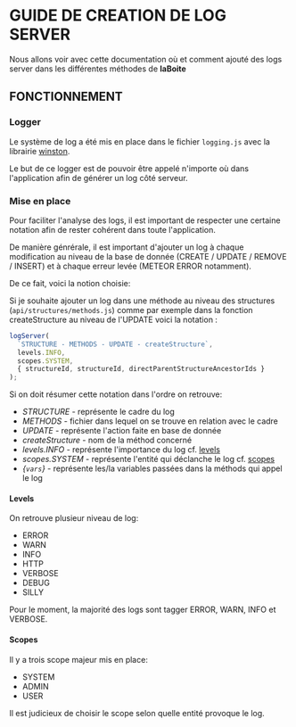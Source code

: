 # GUIDE DE CREATION DE LOG SERVER

Nous allons voir avec cette documentation où et comment ajouté des logs server dans les différentes méthodes de **laBoite**

## FONCTIONNEMENT

### Logger

Le système de log a été mis en place dans le fichier `logging.js` avec la librairie [winston](https://github.com/winstonjs/winston#readme).

Le but de ce logger est de pouvoir être appelé n'importe où dans l'application afin de générer un log côté serveur.

### Mise en place

Pour faciliter l'analyse des logs, il est important de respecter une certaine notation afin de rester cohérent dans toute l'application.

De manière génrérale, il est important d'ajouter un log à chaque modification au niveau de la base de donnée (CREATE / UPDATE / REMOVE / INSERT) et à chaque erreur levée (METEOR ERROR notamment).

De ce fait, voici la notion choisie:

Si je souhaite ajouter un log dans une méthode au niveau des structures (`api/structures/methods.js`) comme par exemple dans la fonction createStructure au niveau de l'UPDATE voici la notation :

```javascript
logServer(
  `STRUCTURE - METHODS - UPDATE - createStructure`,
  levels.INFO,
  scopes.SYSTEM,
  { structureId, structureId, directParentStructureAncestorIds }
);
```

Si on doit résumer cette notation dans l'ordre on retrouve:

- _STRUCTURE_ - représente le cadre du log
- _METHODS_ - fichier dans lequel on se trouve en relation avec le cadre
- _UPDATE_ - représente l'action faite en base de donnée
- _createStructure_ - nom de la méthod concerné
- _levels.INFO_ - représente l'importance du log cf. [levels](#levels)
- _scopes.SYSTEM_ - représente l'entité qui déclanche le log cf. [scopes](#scopes)
- _{`vars`}_ - représente les/la variables passées dans la méthods qui appel le log

#### Levels

On retrouve plusieur niveau de log:

- ERROR
- WARN
- INFO
- HTTP
- VERBOSE
- DEBUG
- SILLY

Pour le moment, la majorité des logs sont tagger ERROR, WARN, INFO et VERBOSE.

#### Scopes

Il y a trois scope majeur mis en place:

- SYSTEM
- ADMIN
- USER

Il est judicieux de choisir le scope selon quelle entité provoque le log.
